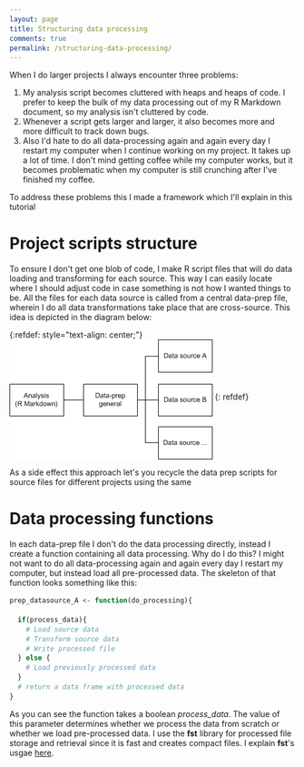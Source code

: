 ```yaml
---
layout: page
title: Structuring data processing
comments: true
permalink: /structuring-data-processing/
---
```


When I do larger projects I always encounter three problems:
1. My analysis script becomes cluttered with heaps and heaps of code. I prefer to keep the bulk of my data processing out of my R Markdown document, so my analysis isn't cluttered by code. 
2. Whenever a script gets larger and larger, it also becomes more and more difficult to track down bugs. 
3. Also I'd hate to do all data-processing again and again every day I restart my computer when I continue working on my project. It takes up a lot of time. I don't mind getting coffee while my computer works, but it becomes problematic when my computer is still crunching after I've finished my coffee. 

To address these problems this I made a framework which I'll explain in this tutorial

# Project scripts structure

To ensure I don't get one blob of code, I make R script files that will do data loading and transforming for each source. This way I can easily locate where I should adjust code in case something is not how I wanted things to be. 
All the files for each data source is called from a central data-prep file, wherein I do all data transformations take place that are cross-source. This idea is depicted in the diagram below:

{:refdef: style="text-align: center;"}
<img src="/_pages/snippets-and-tips/script-structuring/data-prep.png" alt="Script structure" align="middle"/>
{: refdef}

As a side effect this approach let's you recycle the data prep scripts for source files for different projects using the same 

# Data processing functions

In each data-prep file I don't do the data processing directly, instead I create a function containing all data processing. Why do I do this? I might not want to do all data-processing again and again every day I restart my computer, but instead load all pre-processed data. The skeleton of that function looks something like this:
```r
prep_datasource_A <- function(do_processing){

  if(process_data){
    # Load source data
    # Transform source data
    # Write processed file
  } else {
    # Load previously processed data
  }
  # return a data frame with processed data
}
```
As you can see the function takes a boolean _process_data_. The value of this parameter determines whether we process the data from scratch or whether we load pre-processed data. I use the **fst** library for processed file storage and retrieval since it is fast and creates compact files. I explain **fst**'s usgae [here](/importing-exporting/#temporary-files).
